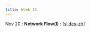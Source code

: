 ```yaml
---
title: Week 11
---
```


Nov 20
: **Network Flow(I)**
  :  \[[slides-zh](https://basics.sjtu.edu.cn/~yangqizhe/pdf/algo2023w/slides/AlgoLec10-handout-zh.pdf)\]

  

